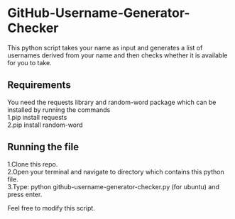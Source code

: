 # GitHub-Username-Generator-Checker
This python script takes your name as input and generates a list of usernames derived from your name and then checks whether it is available for you to take.<br>

## Requirements
You need the requests library and random-word package which can be installed by running the commands<br>
1.pip install requests<br>
2.pip install random-word<br>

## Running the file
1.Clone this repo.<br>
2.Open your terminal and navigate to directory which contains this python file.<br>
3.Type: python github-username-generator-checker.py (for  ubuntu) and press enter.<br>

Feel free to modify this script.
